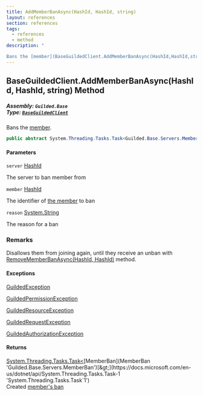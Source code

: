 ```yaml
---
title: AddMemberBanAsync(HashId, HashId, string)
layout: references
section: references
tags:
  - references
  - method
description: "

Bans the [member](BaseGuildedClient.AddMemberBanAsync(HashId,HashId,string)#Guilded.Base.BaseGuildedClient.AddMemberBanAsync(Guilded.Base.HashId,Guilded.Base.HashId,string).member 'Guilded.Base.BaseGuildedClient.AddMemberBanAsync(Guilded.Base.HashId, Guilded.Base.HashId, string).member')."
---
```


## BaseGuildedClient.AddMemberBanAsync(HashId, HashId, string) Method
##### **Assembly:** `Guilded.Base`<br/>**Type:** [`BaseGuildedClient`](BaseGuildedClient 'Guilded.Base.BaseGuildedClient')

Bans the [member](BaseGuildedClient.AddMemberBanAsync(HashId,HashId,string)#Guilded.Base.BaseGuildedClient.AddMemberBanAsync(Guilded.Base.HashId,Guilded.Base.HashId,string).member 'Guilded.Base.BaseGuildedClient.AddMemberBanAsync(Guilded.Base.HashId, Guilded.Base.HashId, string).member').

```csharp
public abstract System.Threading.Tasks.Task<Guilded.Base.Servers.MemberBan> AddMemberBanAsync(Guilded.Base.HashId server, Guilded.Base.HashId member, string? reason=null);
```
#### Parameters

<a name='Guilded.Base.BaseGuildedClient.AddMemberBanAsync(Guilded.Base.HashId,Guilded.Base.HashId,string).server'></a>

`server` [HashId](HashId 'Guilded.Base.HashId')

The server to ban member from

<a name='Guilded.Base.BaseGuildedClient.AddMemberBanAsync(Guilded.Base.HashId,Guilded.Base.HashId,string).member'></a>

`member` [HashId](HashId 'Guilded.Base.HashId')

The identifier of [the member](Member 'Guilded.Base.Servers.Member') to ban

<a name='Guilded.Base.BaseGuildedClient.AddMemberBanAsync(Guilded.Base.HashId,Guilded.Base.HashId,string).reason'></a>

`reason` [System.String](https://docs.microsoft.com/en-us/dotnet/api/System.String 'System.String')

The reason for a ban

### Remarks
  
Disallows them from joining again, until they receive an unban with [RemoveMemberBanAsync(HashId, HashId)](BaseGuildedClient.RemoveMemberBanAsync(HashId,HashId) 'Guilded.Base.BaseGuildedClient.RemoveMemberBanAsync(Guilded.Base.HashId, Guilded.Base.HashId)') method.

#### Exceptions

[GuildedException](GuildedException 'Guilded.Base.GuildedException')

[GuildedPermissionException](GuildedPermissionException 'Guilded.Base.GuildedPermissionException')

[GuildedResourceException](GuildedResourceException 'Guilded.Base.GuildedResourceException')

[GuildedRequestException](GuildedRequestException 'Guilded.Base.GuildedRequestException')

[GuildedAuthorizationException](GuildedAuthorizationException 'Guilded.Base.GuildedAuthorizationException')

#### Returns
[System.Threading.Tasks.Task&lt;](https://docs.microsoft.com/en-us/dotnet/api/System.Threading.Tasks.Task-1 'System.Threading.Tasks.Task`1')[MemberBan](MemberBan 'Guilded.Base.Servers.MemberBan')[&gt;](https://docs.microsoft.com/en-us/dotnet/api/System.Threading.Tasks.Task-1 'System.Threading.Tasks.Task`1')  
Created [member's ban](MemberBan 'Guilded.Base.Servers.MemberBan')
